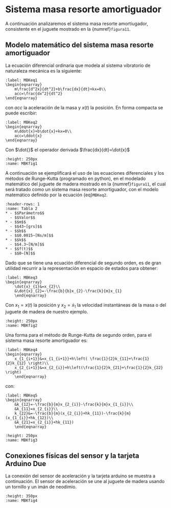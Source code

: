 # Sistema masa resorte amortiguador 

A continuación analizaremos el sistema masa resorte amortiugador, consistente en el juguete mostrado en la {numref}`figura11`.


## Modelo matemático del sistema masa resorte amortiguador

La ecuación diferencial ordinaria que modela al sistema vibratorio de naturaleza mecánica es la siguiente: 

```{math}
:label: MBKeq1
\begin{eqnarray}
    m\frac{d^2x}{dt^2}+b\frac{dx}{dt}+kx=0\\
    acc=\frac{dx^2}{dt^2}
\end{eqnarray}
```

con $acc$ la aceleración de la masa y $x(t)$ la posición. En forma compacta se puede escribir:

```{math}
:label: MBKeq2
\begin{eqnarray}
    m\ddot{x}+b\dot{x}+kx=0\\
    acc=\ddot{x}
\end{eqnarray}
```
Con $\dot{}$ el operador derivada $\frac{dx}{dt}=\dot{x}$

```{figure} /images/Imagen16.png
:height: 250px
:name: MBKfig1
```
A continuación se ejemplificará el uso de las ecuaciones diferenciales y los métodos de Runge-Kutta (programado en python), en el modelado matemático del juguete de madera mostrado en la {numref}`figura11`, el cual será tratado como un sistema masa resorte amortiguador, con el modelo matemático definido por la ecuación {eq}`MBKeq2`.

```{list-table} Tabla de parámetros
:header-rows: 1
:name: Tabla 2
* - $$Parámetro$$
  - $$Valor$$
* - $$m$$
  - $$43~[grs]$$
* - $$b$$
  - $$0.0015~[Ns/m]$$
* - $$k$$  
  - $$4.3~[N/m]$$ 
* - $$f(t)$$ 
  - $$0~[N]$$
```
Dado que se tiene una ecuación diferencial de segundo orden, es de gran utilidad recurrir a la representación en espacio de estados para obtener:

```{math}
:label: MBKeq3
\begin{eqnarray}
	\dot{x}_{1}&=x_{2}\\ 
    &\dot{x}_{2}=-\frac{b}{b}x_{2}-\frac{k}{m}x_{1}
	\end{eqnarray}
```
Con $x_{1}=x(t)$ la posición y $x_2=\dot{x}_{1}$ la velocidad instantáneas de la masa o del juguete de madera de nuestro ejemplo.

```{figure} /images/Imagen18.png
:height: 250px
:name: MBKfig2
```
Una forma para el método de Runge-Kutta de segundo orden, para el sistema masa resorte amortiguador es:

```{math}
:label: MBKeq4
\begin{eqnarray}
	x_{1_{i+1}}&=x_{1_{i+1}}+h\left( \frac{1}{2}k_{11}+\frac{1}{2}k_{12} \right)\\
    x_{2_{i+1}}&=x_{2_{i}}+h\left(\frac{1}{2}k_{21}+\frac{1}{2}k_{22} \right)
	\end{eqnarray}
```
con:

```{math}
:label: MBKeq5
\begin{eqnarray}
	&k_{12}=-\frac{b}{m}x_{2_{i}}-\frac{k}{m}x_{1_{i}}\\
    &k_{11}=x_{2_{i}}\\
    k_{22}&=-\frac{b}{m}(x_{2_{i}}+hk_{11})-\frac{k}{m}(x_{1_{i}}+hk_{12})\\
    &k_{21}=x_{2_{i}}+hk_{11})
	\end{eqnarray}
```

```{figure} /images/Imagen20.png
:height: 250px
:name: MBKfig3
```

## Conexiones físicas del sensor y la tarjeta Arduino Due

La conexión del sensor de aceleración y la tarjeta arduino se muestra a continuación. El sensor de aceleración se une al juguete de madera usando un tornillo y un imán de neodimio.

```{figure} /images/Imagen17.png
:height: 350px
:name: MBKfig4
```
